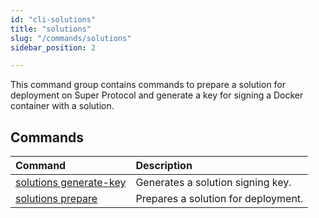 ```yaml
---
id: "cli-solutions"
title: "solutions"
slug: "/commands/solutions"
sidebar_position: 2

---
```


This command group contains commands to prepare a solution for deployment on Super Protocol and generate a key for signing a Docker container with a solution.

## Commands

| **Command** | **Description** |
| :- | :- |
| [solutions generate-key](/cli/commands/solutions/generate-key) | Generates a solution signing key. |
| [solutions prepare](/cli/commands/solutions/prepare) | Prepares a solution for deployment. |